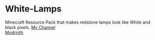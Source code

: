 # White-Lamps
Minecraft Resource Pack that makes redstone lamps look like White and black pixels.
[My Channel](https://www.youtube.com/channel/UCxkKb2kAun2lXLBA-ieFPhA)  
[Modrinth](https://modrinth.com/resourcepack/white-lamps)
